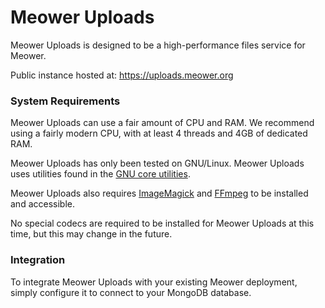 # Meower Uploads
Meower Uploads is designed to be a high-performance files service for Meower.

Public instance hosted at: https://uploads.meower.org


### System Requirements
Meower Uploads can use a fair amount of CPU and RAM. We recommend using a fairly modern CPU, with at least 4 threads and 4GB of dedicated RAM.

Meower Uploads has only been tested on GNU/Linux. Meower Uploads uses utilities found in the [GNU core utilities](https://www.gnu.org/software/coreutils).

Meower Uploads also requires [ImageMagick](https://imagemagick.org) and [FFmpeg](https://ffmpeg.org) to be installed and accessible.

No special codecs are required to be installed for Meower Uploads at this time, but this may change in the future.


### Integration
To integrate Meower Uploads with your existing Meower deployment, simply configure it to connect to your MongoDB database.